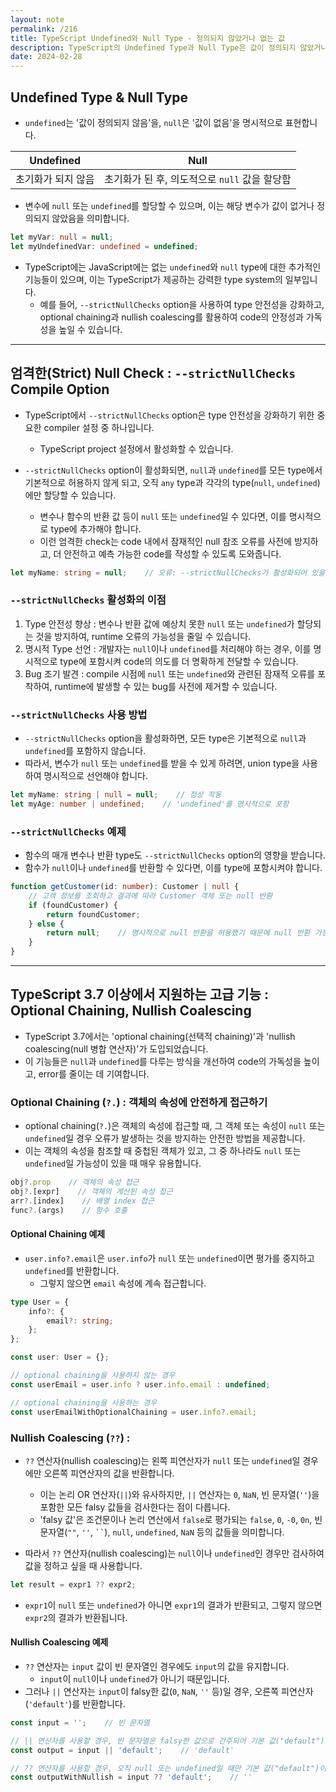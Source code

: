 ```yaml
---
layout: note
permalink: /216
title: TypeScript Undefined와 Null Type - 정의되지 않았거나 없는 값
description: TypeScript의 Undefined Type과 Null Type은 값이 정의되지 않았거나 없음을 나타내며, 변수 초기화, 함수 반환 값, strict null check 등 다양한 상황에서 사용됩니다.
date: 2024-02-28
---
```



## Undefined Type & Null Type

- `undefined`는 '값이 정의되지 않음'을, `null`은 '값이 없음'을 명시적으로 표현합니다.

| Undefined | Null |
| --- | --- |
| 초기화가 되지 않음 | 초기화가 된 후, 의도적으로 `null` 값을 할당함 |

- 변수에 `null` 또는 `undefined`를 할당할 수 있으며, 이는 해당 변수가 값이 없거나 정의되지 않았음을 의미합니다.

```typescript
let myVar: null = null;
let myUndefinedVar: undefined = undefined;
```

- TypeScript에는 JavaScript에는 없는 `undefined`와 `null` type에 대한 추가적인 기능들이 있으며, 이는 TypeScript가 제공하는 강력한 type system의 일부입니다.
    - 예를 들어, `--strictNullChecks` option을 사용하여 type 안전성을 강화하고, optional chaining과 nullish coalescing를 활용하여 code의 안정성과 가독성을 높일 수 있습니다.


---


## 엄격한(Strict) Null Check : `--strictNullChecks` Compile Option

- TypeScript에서 `--strictNullChecks` option은 type 안전성을 강화하기 위한 중요한 compiler 설정 중 하나입니다.
    - TypeScript project 설정에서 활성화할 수 있습니다.

- `--strictNullChecks` option이 활성화되면, `null`과 `undefined`를 모든 type에서 기본적으로 허용하지 않게 되고, 오직 `any` type과 각각의 type(`null`, `undefined`)에만 할당할 수 있습니다.
    - 변수나 함수의 반환 값 등이 `null` 또는 `undefined`일 수 있다면, 이를 명시적으로 type에 추가해야 합니다.
    - 이런 엄격한 check는 code 내에서 잠재적인 null 참조 오류를 사전에 방지하고, 더 안전하고 예측 가능한 code를 작성할 수 있도록 도와줍니다.

```typescript
let myName: string = null;    // 오류: --strictNullChecks가 활성화되어 있을 때, 'null'을 'string'에 할당할 수 없습니다.
```


### `--strictNullChecks` 활성화의 이점

1. Type 안전성 향상 : 변수나 반환 값에 예상치 못한 `null` 또는 `undefined`가 할당되는 것을 방지하여, runtime 오류의 가능성을 줄일 수 있습니다.
2. 명시적 Type 선언 : 개발자는 `null`이나 `undefined`를 처리해야 하는 경우, 이를 명시적으로 type에 포함시켜 code의 의도를 더 명확하게 전달할 수 있습니다.
3. Bug 조기 발견 : compile 시점에 `null` 또는 `undefined`와 관련된 잠재적 오류를 포착하여, runtime에 발생할 수 있는 bug를 사전에 제거할 수 있습니다.


### `--strictNullChecks` 사용 방법

- `--strictNullChecks` option을 활성화하면, 모든 type은 기본적으로 `null`과 `undefined`를 포함하지 않습니다.
- 따라서, 변수가 `null` 또는 `undefined`를 받을 수 있게 하려면, union type을 사용하여 명시적으로 선언해야 합니다.

```typescript
let myName: string | null = null;    // 정상 작동
let myAge: number | undefined;    // 'undefined'를 명시적으로 포함
```


### `--strictNullChecks` 예제

- 함수의 매개 변수나 반환 type도 `--strictNullChecks` option의 영향을 받습니다.
- 함수가 `null`이나 `undefined`를 반환할 수 있다면, 이를 type에 포함시켜야 합니다.

```typescript
function getCustomer(id: number): Customer | null {
    // 고객 정보를 조회하고 결과에 따라 Customer 객체 또는 null 반환
    if (foundCustomer) {
        return foundCustomer;
    } else {
        return null;    // 명시적으로 null 반환을 허용했기 때문에 null 반환 가능
    }
}
```


---


## TypeScript 3.7 이상에서 지원하는 고급 기능 : Optional Chaining, Nullish Coalescing

- TypeScript 3.7에서는 'optional chaining(선택적 chaining)'과 'nullish coalescing(null 병합 연산자)'가 도입되었습니다.
- 이 기능들은 `null`과 `undefined`를 다루는 방식을 개선하여 code의 가독성을 높이고, error를 줄이는 데 기여합니다.


### Optional Chaining (`?.`) : 객체의 속성에 안전하게 접근하기

- optional chaining(`?.`)은 객체의 속성에 접근할 때, 그 객체 또는 속성이 `null` 또는 `undefined`일 경우 오류가 발생하는 것을 방지하는 안전한 방법을 제공합니다.
- 이는 객체의 속성을 참조할 때 중첩된 객체가 있고, 그 중 하나라도 `null` 또는 `undefined`일 가능성이 있을 때 매우 유용합니다.

```typescript
obj?.prop    // 객체의 속성 접근
obj?.[expr]    // 객체의 계산된 속성 접근
arr?.[index]    // 배열 index 접근
func?.(args)    // 함수 호출
```

#### Optional Chaining 예제

- `user.info?.email`은 `user.info`가 `null` 또는 `undefined`이면 평가를 중지하고 `undefined`를 반환합니다.
    - 그렇지 않으면 `email` 속성에 계속 접근합니다.

```typescript
type User = {
    info?: {
        email?: string;
    };
};

const user: User = {};

// optional chaining을 사용하지 않는 경우
const userEmail = user.info ? user.info.email : undefined;

// optional chaining을 사용하는 경우
const userEmailWithOptionalChaining = user.info?.email;
```


### Nullish Coalescing (`??`) : 

- `??` 연산자(nullish coalescing)는 왼쪽 피연산자가 `null` 또는 `undefined`일 경우에만 오른쪽 피연산자의 값을 반환합니다.
    - 이는 논리 OR 연산자(`||`)와 유사하지만, `||` 연산자는 `0`, `NaN`, 빈 문자열(`''`)을 포함한 모든 falsy 값들을 검사한다는 점이 다릅니다.
    - 'falsy 값'은 조건문이나 논리 연산에서 `false`로 평가되는 `false`, `0`, `-0`, `0n`, 빈 문자열(`""`, `''`, ` `` `), `null`, `undefined`, `NaN` 등의 값들을 의미합니다.

- 따라서 `??` 연산자(nullish coalescing)는 `null`이나 `undefined`인 경우만 검사하여 값을 정하고 싶을 때 사용합니다.

```typescript
let result = expr1 ?? expr2;
```

- `expr1`이 `null` 또는 `undefined`가 아니면 `expr1`의 결과가 반환되고, 그렇지 않으면 `expr2`의 결과가 반환됩니다.


#### Nullish Coalescing 예제

- `??` 연산자는 `input` 값이 빈 문자열인 경우에도 `input`의 값을 유지합니다.
    - `input`이 `null`이나 `undefined`가 아니기 때문입니다.
- 그러나 `||` 연산자는 `input`이 falsy한 값(`0`, `NaN`, `''` 등)일 경우, 오른쪽 피연산자(`'default'`)를 반환합니다.

```typescript
const input = '';    // 빈 문자열

// || 연산자를 사용할 경우, 빈 문자열은 falsy한 값으로 간주되어 기본 값("default")이 사용됩니다.
const output = input || 'default';    // 'default' 

// ?? 연산자를 사용할 경우, 오직 null 또는 undefined일 때만 기본 값("default")이 사용됩니다.
const outputWithNullish = input ?? 'default';    // ''
```






